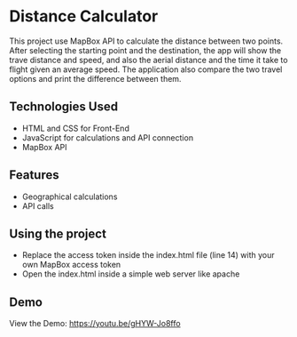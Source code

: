 # Distance Calculator
This project use MapBox API to calculate the distance between two points.
After selecting the starting point and the destination, the app will show  the trave distance and speed, and also the aerial distance and the time it take to flight given an average speed.
The application also compare the two travel options and print the difference between them.
## Technologies Used
- HTML and CSS for Front-End
- JavaScript for calculations and API connection
- MapBox API
## Features
- Geographical calculations
- API calls
## Using the project
- Replace the access token inside the index.html file (line 14) with your own MapBox access token
- Open the index.html inside a simple web server like apache
## Demo
View the Demo: https://youtu.be/gHYW-Jo8ffo
